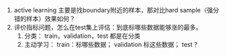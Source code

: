 1. active learning 主要是找boundary附近的样本，那对比hard sample（强分错的样本）效果如何？
2. 评价指标问题，怎么在test集上评估：到底标哪些数据能够涨的最多。
   1. 分类： train，validation，test 都是在分类
   2. 主动学习： train：标哪些数据； validation 标这些数据； test？

